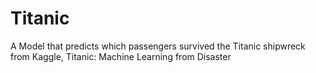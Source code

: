 # Titanic
A Model that predicts which passengers survived the Titanic shipwreck from  Kaggle, Titanic: Machine Learning from Disaster
